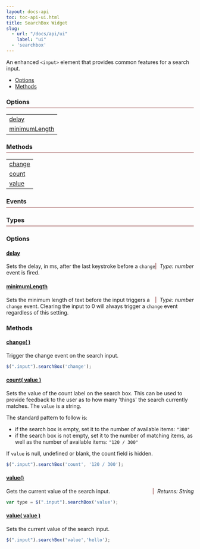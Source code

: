 ```yaml
---
layout: docs-api
toc: toc-api-ui.html
title: SearchBox Widget
slug:
  - url: "/docs/api/ui"
    label: "ui"
  - 'searchbox'
---
```


An enhanced `<input>` element that provides common features for a search input.

- [Options](#options)
- [Methods](#methods)

<div class="widget">
    <div style="clear:both">
        <div class="col-1-2">
            <h3>Options</h3>
            <table>
                <tr><td><a href="#options-delay">delay</a></td></tr>
                <tr><td><a href="#options-minimumLength">minimumLength</a></td></tr>
            </table>
        </div>
        <div class="col-1-2">
            <h3>Methods</h3>
            <table>
                <tr><td><a href="#methods-change">change</a></td></tr>
                <tr><td><a href="#methods-count">count</a></td></tr>
                <tr><td><a href="#methods-value">value</a></td></tr>
            </table>
        </div>
    </div>
    <div style="clear:both">
        <div class="col-1-2"><h3>Events</h3></div>
        <div class="col-1-2"><h3>Types</h3></div>
    </div>
</div>

### Options

#### <a href="#options-delay" name="options-delay">delay</a>

<span class="method-return">Type: number</span>

Sets the delay, in ms, after the last keystroke before a `change` event is fired.

#### <a href="#options-data" name="options-minimumLength">minimumLength</a>

<span class="method-return">Type: number</span>

Sets the minimum length of text before the input triggers a `change` event. Clearing
the input to 0 will always trigger a `change` event regardless of this setting.

### Methods

#### <a href="#methods-change" name="methods-change">change( )</a>

Trigger the change event on the search input.

```javascript
$(".input").searchBox('change');
```

#### <a href="#methods-count" name="methods-count">count( value )</a>

Sets the value of the count label on the search box. This can be used to
provide feedback to the user as to how many 'things' the search currently
matches. The `value` is a string.

The standard pattern to follow is:

 - if the search box is empty, set it to the number of available items: `"300"`
 - if the search box is not empty, set it to the number of matching items, as
   well as the number of available items: `"120 / 300"`

If `value` is null, undefined or blank, the count field is hidden.

```javascript
$(".input").searchBox('count', '120 / 300');
```

<a name="methods-value"></a>

#### <a href="#methods-value-get" name="methods-value-get">value()</a>

<span class="method-return">Returns: String</span>

Gets the current value of the search input.

```javascript
var type = $(".input").searchBox('value');
```

#### <a href="#methods-value-set" name="methods-value-set">value( value )</a>

Sets the current value of the search input.

```javascript
$(".input").searchBox('value','hello');
```

<style>

.widget h3 {
    margin-left: 0;
    padding-bottom: 5px;
    border-bottom: 2px solid #B68181;
}
.widget:after {
    content:"";
    display:block;
    clear:both;
}
.method-return {
    float: right;
    font-style: italic;
    padding-left: 10px;
    border-left: 2px solid #B68181;
}
</style>
